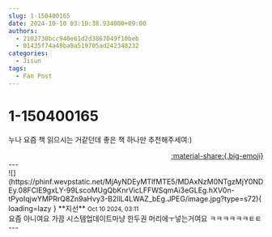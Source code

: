 ```yaml
---
slug: 1-150400165
date: 2024-10-10 03:10:38.934000+09:00
authors:
  - 2102730bcc940e61d2d3867049f10beb
  - 01435f74a49ba8a519705ad242348232
categories:
  - Jisun
tags:
  - Fan Post
---
```


# 1-150400165

<div class="post-container" markdown="1">
<div class="content-container md-sidebar__scrollwrap" markdown="1">

누나 요즘 책 읽으시는 거같던데 좋은 책 하나만 추천해주세여:)

</div>
</div>

<div style="text-align: right;" markdown="1">
<a href="https://weverse.io/fromis9/fanpost/1-150400165" style="text-align: right;">:material-share:{.big-emoji}</a>
</div>
---

<div class="comments-container md-sidebar__scrollwrap" markdown="1">
<div class="comment" markdown="1">
<div class='id-container' markdown="1">
![](https://phinf.wevpstatic.net/MjAyNDEyMTlfMTE5/MDAxNzM0NTgzMjY0NDEy.08FClE9gxLY-99LscoMUgQbKnrVicLFFWSqmAi3eGLEg.hXV0n-tPyoIqjwYMPRrQ8Zn9aHvy3-B2llL4LWAZ_bEg.JPEG/image.jpg?type=s72){ loading=lazy }
**<span class="artist">지선</span>** <small>Oct 10 2024, 03:11</small><br>
</div>
<div class='comment-body' markdown="1">
요즘 아니여요 가끔 시스템업데이트마냥 한두권 머리에ㅜ넣는거여요 ㅋㅋㅋㅋㅋㅋㅌㅌ
</div>
</div>
</div>
---
